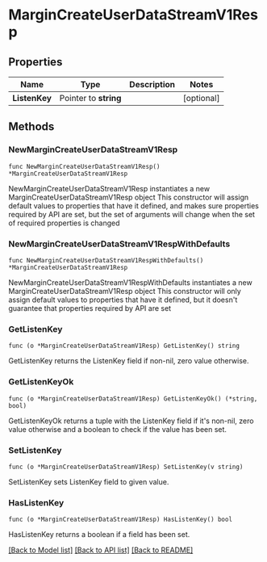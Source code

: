 # MarginCreateUserDataStreamV1Resp

## Properties

Name | Type | Description | Notes
------------ | ------------- | ------------- | -------------
**ListenKey** | Pointer to **string** |  | [optional] 

## Methods

### NewMarginCreateUserDataStreamV1Resp

`func NewMarginCreateUserDataStreamV1Resp() *MarginCreateUserDataStreamV1Resp`

NewMarginCreateUserDataStreamV1Resp instantiates a new MarginCreateUserDataStreamV1Resp object
This constructor will assign default values to properties that have it defined,
and makes sure properties required by API are set, but the set of arguments
will change when the set of required properties is changed

### NewMarginCreateUserDataStreamV1RespWithDefaults

`func NewMarginCreateUserDataStreamV1RespWithDefaults() *MarginCreateUserDataStreamV1Resp`

NewMarginCreateUserDataStreamV1RespWithDefaults instantiates a new MarginCreateUserDataStreamV1Resp object
This constructor will only assign default values to properties that have it defined,
but it doesn't guarantee that properties required by API are set

### GetListenKey

`func (o *MarginCreateUserDataStreamV1Resp) GetListenKey() string`

GetListenKey returns the ListenKey field if non-nil, zero value otherwise.

### GetListenKeyOk

`func (o *MarginCreateUserDataStreamV1Resp) GetListenKeyOk() (*string, bool)`

GetListenKeyOk returns a tuple with the ListenKey field if it's non-nil, zero value otherwise
and a boolean to check if the value has been set.

### SetListenKey

`func (o *MarginCreateUserDataStreamV1Resp) SetListenKey(v string)`

SetListenKey sets ListenKey field to given value.

### HasListenKey

`func (o *MarginCreateUserDataStreamV1Resp) HasListenKey() bool`

HasListenKey returns a boolean if a field has been set.


[[Back to Model list]](../README.md#documentation-for-models) [[Back to API list]](../README.md#documentation-for-api-endpoints) [[Back to README]](../README.md)


